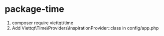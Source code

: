 # package-time
1. composer require viettqt/time
2. Add Viettqt\Time\Providers\InspirationProvider::class in config/app.php
